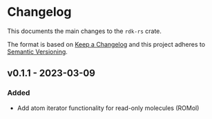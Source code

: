 # Changelog
This documents the main changes to the `rdk-rs` crate.

The format is based on [Keep a Changelog](https://keepachangelog.com/en/1.0.0/)
and this project adheres to [Semantic Versioning](https://semver.org/spec/v2.0.0.html).

## v0.1.1 - 2023-03-09
### Added
- Add atom iterator functionality for read-only molecules (ROMol)